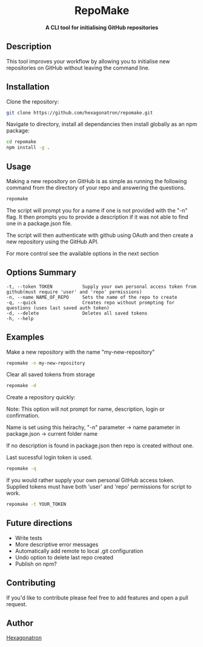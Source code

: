 <h1 align="center"> RepoMake </h1>

<p align="center"> <b>A CLI tool for initialising GitHub repositories</b> </p>

## Description

This tool improves your workflow by allowing you to initialise new repositories on GitHub without leaving the command line.

## Installation

Clone the repository:
````bash
git clone https://github.com/hexagonatron/repomake.git
````

Navigate to directory, install all dependancies then install globally as an npm package:
````bash
cd repomake
npm install -g .
````

## Usage

Making a new repository on GitHub is as simple as running the following command from the directory of your repo and answering the questions.
````bash
repomake
````

The script will prompt you for a name if one is not provided with the "-n" flag. It then prompts you to provide a description if it was not able to find one in a package.json file.

The script will then authenticate with github using OAuth and then create a new repository using the GitHub API.

For more control see the available options in the next section

## Options Summary
````
-t, --token TOKEN           Supply your own personal access token from github(must require 'user' and 'repo' permissions)
-n, --name NAME_OF_REPO     Sets the name of the repo to create
-q, --quick                 Creates repo without prompting for questions (uses last saved auth token)
-d, --delete                Deletes all saved tokens
-h, --help
````
## Examples

Make a new repository with the name "my-new-repository"
````bash
repomake -n my-new-repository
````

Clear all saved tokens from storage
````bash
repomake -d
````

Create a repository quickly:

Note: This option will not prompt for name, description, login or confirmation.

Name is set using this heirachy, "-n" parameter -> name parameter in package.json -> current folder name

If no description is found in package.json then repo is created without one.

Last sucessful login token is used.
````bash
repomake -q
````

If you would rather supply your own personal GitHub access token. Supplied tokens must have both 'user' and 'repo' permissions for script to work. 
````bash
repomake -t YOUR_TOKEN
```` 

## Future directions

- Write tests
- More descriptive error messages
- Automatically add remote to local .git configuration
- Undo option to delete last repo created
- Publish on npm?

## Contributing

If you'd like to contribute please feel free to add features and open a pull request.

## Author
[Hexagonatron](https://github.com/hexagonatron)
